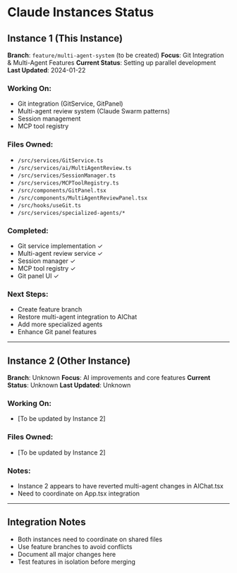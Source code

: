 # Claude Instances Status

## Instance 1 (This Instance)

**Branch**: `feature/multi-agent-system` (to be created)
**Focus**: Git Integration & Multi-Agent Features
**Current Status**: Setting up parallel development
**Last Updated**: 2024-01-22

### Working On:

- Git integration (GitService, GitPanel)
- Multi-agent review system (Claude Swarm patterns)
- Session management
- MCP tool registry

### Files Owned:

- `/src/services/GitService.ts`
- `/src/services/ai/MultiAgentReview.ts`
- `/src/services/SessionManager.ts`
- `/src/services/MCPToolRegistry.ts`
- `/src/components/GitPanel.tsx`
- `/src/components/MultiAgentReviewPanel.tsx`
- `/src/hooks/useGit.ts`
- `/src/services/specialized-agents/*`

### Completed:

- Git service implementation ✓
- Multi-agent review service ✓
- Session manager ✓
- MCP tool registry ✓
- Git panel UI ✓

### Next Steps:

- Create feature branch
- Restore multi-agent integration to AIChat
- Add more specialized agents
- Enhance Git panel features

---

## Instance 2 (Other Instance)

**Branch**: Unknown
**Focus**: AI improvements and core features
**Current Status**: Unknown
**Last Updated**: Unknown

### Working On:

- [To be updated by Instance 2]

### Files Owned:

- [To be updated by Instance 2]

### Notes:

- Instance 2 appears to have reverted multi-agent changes in AIChat.tsx
- Need to coordinate on App.tsx integration

---

## Integration Notes

- Both instances need to coordinate on shared files
- Use feature branches to avoid conflicts
- Document all major changes here
- Test features in isolation before merging
